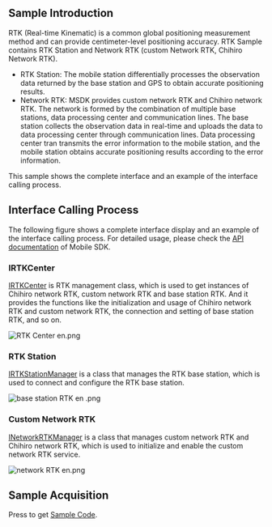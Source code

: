 ## Sample Introduction

RTK (Real-time Kinematic) is a common global positioning measurement method and can provide centimeter-level positioning accuracy. RTK Sample contains RTK Station and Network RTK (custom Network RTK, Chihiro Network RTK).

* RTK Station: The mobile station differentially processes the observation data returned by the base station and GPS to obtain accurate positioning results.
* Network RTK: MSDK provides custom network RTK and Chihiro network RTK. The network is formed by the combination of multiple base stations, data processing center and communication lines. The base station collects the observation data in real-time and uploads the data to data processing center through communication lines. Data processing center tran transmits the error information to the mobile station, and the mobile station obtains accurate positioning results according to the error information.

This sample shows the complete interface and an example of the interface calling process.


## Interface Calling Process
The following figure shows a complete interface display and an example of the interface calling process. For detailed usage, please check the [API documentation](https://developer.dji.com/api-reference-v5/android-api/Components/IRTKCenter/IRTKCenter.html) of Mobile SDK.

### IRTKCenter
[IRTKCenter](https://developer.dji.com/api-reference-v5/android-api/Components/IRTKCenter/IRTKCenter.html) is RTK management class, which is used to get instances of Chihiro network RTK, custom network RTK and base station RTK. And it provides the functions like the initialization and usage of Chihiro network RTK and custom network RTK, the connection and setting of base station RTK, and so on. 

 


![RTK Center en.png](https://terra-1-g.djicdn.com/84f990b0bbd145e6a3930de0c55d3b2b/admin/doc/0c08ebc2-da8d-4ba0-b139-7367688788d0.png)

### RTK Station
[IRTKStationManager](https://developer.dji.com/api-reference-v5/android-api/Components/IRTKCenter/IRTKStationManager.html) is a class that manages the RTK base station, which is used to connect and configure the RTK base station.

![base station RTK en .png](https://terra-1-g.djicdn.com/84f990b0bbd145e6a3930de0c55d3b2b/admin/doc/c0dbe38f-3bd9-4a63-853e-f284f8f083ec.png)


### Custom Network RTK
[INetworkRTKManager](https://developer.dji.com/api-reference-v5/android-api/Components/IRTKCenter/INetworkRTKManager.html) is a class that manages custom network RTK and Chihiro network RTK, which is used to initialize and enable the custom network RTK service.

![network RTK en.png](https://terra-1-g.djicdn.com/84f990b0bbd145e6a3930de0c55d3b2b/admin/doc/3be65c70-27a4-4399-9173-c521652f0414.png)

## Sample Acquisition

Press to get [Sample Code](https://github.com/dji-sdk/Mobile-SDK-Android-V5).
